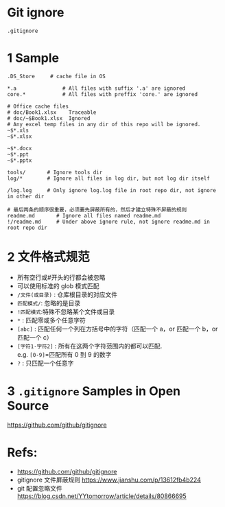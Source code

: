 # Git ignore

`.gitignore`

# 1 Sample

```
.DS_Store     # cache file in OS

*.a               # All files with suffix '.a' are ignored
core.*            # All files with preffix 'core.' are ignored

# Office cache files
# doc/Book1.xlsx    Traceable
# doc/~$Book1.xlsx  Ignored
# Any excel temp files in any dir of this repo will be ignored.
~$*.xls
~$*.xlsx

~$*.docx
~$*.ppt
~$*.pptx

tools/       # Ignore tools dir
log/*        # Ignore all files in log dir, but not log dir itself

/log.log     # Only ignore log.log file in root repo dir, not ignore in other dir

# 最后两条的顺序很重要，必须要先屏蔽所有的，然后才建立特殊不屏蔽的规则
readme.md       # Ignore all files named readme.md
!/readme.md     # Under above ignore rule, not ignore readme.md in root repo dir
```

# 2 文件格式规范

- 所有空行或#开头的行都会被忽略
- 可以使用标准的 glob 模式匹配
- `/文件(或目录)` : 仓库根目录的对应文件
- `匹配模式/`: 忽略的是目录
- `!匹配模式`:特殊不忽略某个文件或目录
- `*` : 匹配零或多个任意字符
- `[abc]` : 匹配任何一个列在方括号中的字符（匹配一个 a，or 匹配一个 b，or 匹配一个 c）
- `[字符1-字符2]` : 所有在这两个字符范围内的都可以匹配.  
  e.g. `[0-9]`=匹配所有 0 到 9 的数字
- `?` : 只匹配一个任意字

# 3 `.gitignore` Samples in Open Source

https://github.com/github/gitignore

# Refs:

- https://github.com/github/gitignore
- gitignore 文件屏蔽规则 https://www.jianshu.com/p/13612fb4b224
- git 配置忽略文件 https://blog.csdn.net/YYtomorrow/article/details/80866695
